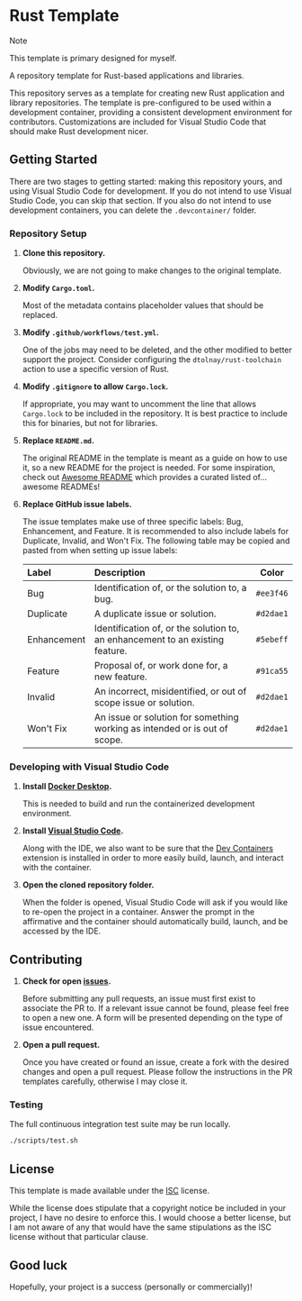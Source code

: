 # Rust Template

> [!NOTE]
> This template is primary designed for myself.

A repository template for Rust-based applications and libraries.

This repository serves as a template for creating new Rust application and library repositories. The template is pre-configured to be used within a development container, providing a consistent development environment for contributors. Customizations are included for Visual Studio Code that should make Rust development nicer.

## Getting Started

There are two stages to getting started: making this repository yours, and using Visual Studio Code for development. If you do not intend to use Visual Studio Code, you can skip that section. If you also do not intend to use development containers, you can delete the `.devcontainer/` folder.

### Repository Setup

1. **Clone this repository.**

   Obviously, we are not going to make changes to the original template.

2. **Modify `Cargo.toml`.**

   Most of the metadata contains placeholder values that should be replaced.

3. **Modify `.github/workflows/test.yml`.**

   One of the jobs may need to be deleted, and the other modified to better support the project. Consider configuring the `dtolnay/rust-toolchain` action to use a specific version of Rust.

4. **Modify `.gitignore` to allow `Cargo.lock`.**

   If appropriate, you may want to uncomment the line that allows `Cargo.lock` to be included in the repository. It is best practice to include this for binaries, but not for libraries.

5. **Replace `README.md`.**

   The original README in the template is meant as a guide on how to use it, so a new README for the project is needed. For some inspiration, check out [Awesome README](https://github.com/matiassingers/awesome-readme) which provides a curated listed of... awesome READMEs!

6. **Replace GitHub issue labels.**

   The issue templates make use of three specific labels: Bug, Enhancement, and Feature. It is recommended to also include labels for Duplicate, Invalid, and Won't Fix. The following table may be copied and pasted from when setting up issue labels:

   | Label | Description | Color |
   |:------|:------------|:-----:|
   | Bug | Identification of, or the solution to, a bug. | `#ee3f46` |
   | Duplicate | A duplicate issue or solution. | `#d2dae1` |
   | Enhancement | Identification of, or the solution to, an enhancement to an existing feature. | `#5ebeff` |
   | Feature | Proposal of, or work done for, a new feature. | `#91ca55` |
   | Invalid | An incorrect, misidentified, or out of scope issue or solution. | `#d2dae1` |
   | Won't Fix | An issue or solution for something working as intended or is out of scope. | `#d2dae1` |

### Developing with Visual Studio Code

1. **Install [Docker Desktop](https://www.docker.com/products/docker-desktop/).**

   This is needed to build and run the containerized development environment.

2. **Install [Visual Studio Code](https://code.visualstudio.com/download).**

   Along with the IDE, we also want to be sure that the [Dev Containers](https://marketplace.visualstudio.com/items?itemName=ms-vscode-remote.remote-containers) extension is installed in order to more easily build, launch, and interact with the container.

3. **Open the cloned repository folder.**

   When the folder is opened, Visual Studio Code will ask if you would like to re-open the project in a container. Answer the prompt in the affirmative and the container should automatically build, launch, and be accessed by the IDE.

## Contributing

1. **Check for open [issues](https://github.com/kherge/rs.template/issues).**

   Before submitting any pull requests, an issue must first exist to associate the PR to. If a relevant issue cannot be found, please feel free to open a new one. A form will be presented depending on the type of issue encountered.

2. **Open a pull request.**

   Once you have created or found an issue, create a fork with the desired changes and open a pull request. Please follow the instructions in the PR templates carefully, otherwise I may close it.

### Testing

The full continuous integration test suite may be run locally.

```sh
./scripts/test.sh
```

## License

This template is made available under the [ISC](LICENSE) license.

While the license does stipulate that a copyright notice be included in your project, I have no desire to enforce this. I would choose a better license, but I am not aware of any that would have the same stipulations as the ISC license without that particular clause.

## Good luck

Hopefully, your project is a success (personally or commercially)!
